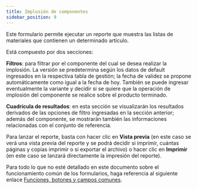 ```yaml
---
title: Implosión de componentes
sidebar_position: 9
---
```


Este formulario permite ejecutar un reporte que muestra las listas de materiales que contienen un determinado artículo.

Está compuesto por dos secciones:

**Filtros**: para filtrar por el componente del cual se desea realizar la implosión. La versión se predetermina según los datos de default ingresados en la respectiva tabla de gestión; la fecha de validez se propone automáticamente como igual a la fecha de hoy. También se puede ingresar eventualmente la variante y decidir si se quiere que la operación de implosión del componente se realice sobre el producto terminado.

**Cuadrícula de resultados**: en esta sección se visualizarán los resultados derivados de las opciones de filtro ingresadas en la sección anterior; además del componente, se mostrarán también las informaciones relacionadas con el conjunto de referencia.

Para lanzar el reporte, basta con hacer clic en **Vista previa** (en este caso se verá una vista previa del reporte y se podrá decidir si imprimir, cuántas páginas y copias imprimir o si exportar el archivo) o hacer clic en **Imprimir** (en este caso se lanzará directamente la impresión del reporte).

Para todo lo que no esté detallado en este documento sobre el funcionamiento común de los formularios, haga referencia al siguiente enlace [Funciones, botones y campos comunes](/docs/guide/common).